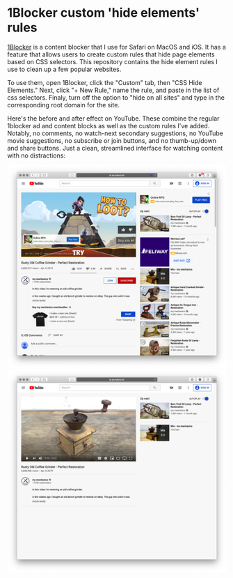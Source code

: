 # 1Blocker custom 'hide elements' rules

[1Blocker](https://1blocker.com) is a content blocker that I use for Safari on MacOS and iOS. It has a feature that allows users to create custom rules that hide page elements based on CSS selectors. This repository contains the hide element rules I use to clean up a few popular websites.

To use them, open 1Blocker, click the "Custom" tab, then "CSS Hide Elements." Next, click "+ New Rule," name the rule, and paste in the list of css selectors. Finaly, turn off the option to "hide on all sites" and type in the corresponding root domain for the site.

Here's the before and after effect on YouTube. These combine the regular 1blocker ad and content blocks as well as the custom rules I've added. Notably, no comments, no watch-next secondary suggestions, no YouTube movie suggestions, no subscribe or join buttons, and no thumb-up/down and share buttons. Just a clean, streamlined interface for watching content with no distractions:

![before](images/yt_before.png)
![after](images/yt_after.png)
